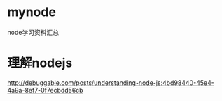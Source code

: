 # mynode
node学习资料汇总
# 理解nodejs
http://debuggable.com/posts/understanding-node-js:4bd98440-45e4-4a9a-8ef7-0f7ecbdd56cb
